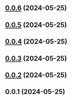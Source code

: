 

## [0.0.6](https://github.com/lakadmatatagg/mulan-assignment/compare/0.0.5...0.0.6) (2024-05-25)

## [0.0.5](https://github.com/lakadmatatagg/mulan-assignment/compare/0.0.4...0.0.5) (2024-05-25)

## [0.0.4](https://github.com/lakadmatatagg/mulan-assignment/compare/0.0.3...0.0.4) (2024-05-25)

## [0.0.3](https://github.com/lakadmatatagg/mulan-assignment/compare/0.0.2...0.0.3) (2024-05-25)

## [0.0.2](https://github.com/lakadmatatagg/mulan-assignment/compare/0.0.1...0.0.2) (2024-05-25)

## 0.0.1 (2024-05-25)
